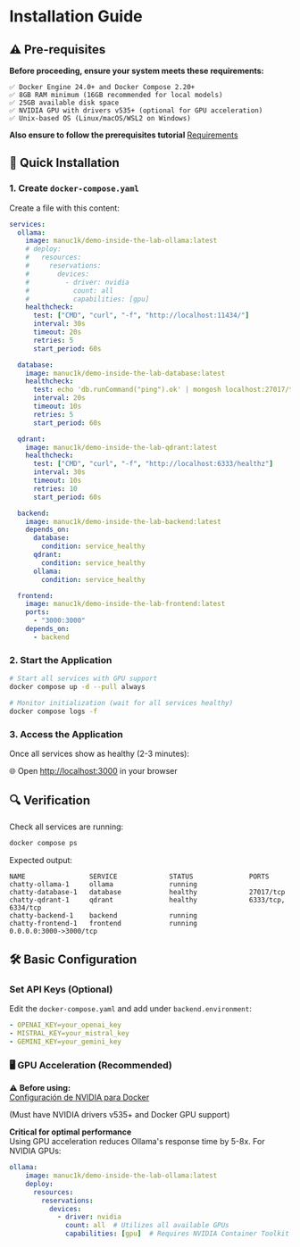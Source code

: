 # Installation Guide

## ⚠️ Pre-requisites

**Before proceeding, ensure your system meets these requirements:** 

```plaintext
✅ Docker Engine 24.0+ and Docker Compose 2.20+
✅ 8GB RAM minimum (16GB recommended for local models)
✅ 25GB available disk space
✅ NVIDIA GPU with drivers v535+ (optional for GPU acceleration)
✅ Unix-based OS (Linux/macOS/WSL2 on Windows)
```
**Also ensure to follow the prerequisites tutorial** [Requirements](requirements.md)

## 🚀 Quick Installation

### 1. Create `docker-compose.yaml`

Create a file with this content:

```yaml
services:
  ollama:
    image: manuc1k/demo-inside-the-lab-ollama:latest
    # deploy:
    #   resources:
    #     reservations:
    #       devices:
    #         - driver: nvidia
    #           count: all
    #           capabilities: [gpu]
    healthcheck:
      test: ["CMD", "curl", "-f", "http://localhost:11434/"]
      interval: 30s
      timeout: 20s
      retries: 5
      start_period: 60s

  database:
    image: manuc1k/demo-inside-the-lab-database:latest
    healthcheck:
      test: echo 'db.runCommand("ping").ok' | mongosh localhost:27017/test --quiet
      interval: 20s
      timeout: 10s
      retries: 5
      start_period: 60s

  qdrant:
    image: manuc1k/demo-inside-the-lab-qdrant:latest
    healthcheck:
      test: ["CMD", "curl", "-f", "http://localhost:6333/healthz"]
      interval: 30s
      timeout: 10s
      retries: 10
      start_period: 60s

  backend:
    image: manuc1k/demo-inside-the-lab-backend:latest
    depends_on:
      database:
        condition: service_healthy
      qdrant:
        condition: service_healthy
      ollama:
        condition: service_healthy

  frontend:
    image: manuc1k/demo-inside-the-lab-frontend:latest
    ports:
      - "3000:3000"
    depends_on:
      - backend
```

### 2. Start the Application

```bash
# Start all services with GPU support
docker compose up -d --pull always

# Monitor initialization (wait for all services healthy)
docker compose logs -f
```

### 3. Access the Application

Once all services show as healthy (2-3 minutes):

🌐 Open [http://localhost:3000](http://localhost:3000) in your browser

## 🔍 Verification

Check all services are running:

```bash
docker compose ps
```

Expected output:

```plaintext
NAME                SERVICE             STATUS              PORTS
chatty-ollama-1     ollama              running             
chatty-database-1   database            healthy             27017/tcp
chatty-qdrant-1     qdrant              healthy             6333/tcp, 6334/tcp
chatty-backend-1    backend             running             
chatty-frontend-1   frontend            running             0.0.0.0:3000->3000/tcp
```

## 🛠️ Basic Configuration

### Set API Keys (Optional)
Edit the `docker-compose.yaml` and add under `backend.environment`:

```yaml
- OPENAI_KEY=your_openai_key
- MISTRAL_KEY=your_mistral_key
- GEMINI_KEY=your_gemini_key
```

### 🖥️ GPU Acceleration (Recommended)
⚠️ **Before using:**  
[Configuración de NVIDIA para Docker](requirements.md#🖥️-Configuración-de-NVIDIA-para-Docker)

(Must have NVIDIA drivers v535+ and Docker GPU support)

**Critical for optimal performance**  
Using GPU acceleration reduces Ollama's response time by 5-8x. For NVIDIA GPUs:

```yaml
ollama:
    image: manuc1k/demo-inside-the-lab-ollama:latest
    deploy:
      resources:
        reservations:
          devices:
            - driver: nvidia
              count: all  # Utilizes all available GPUs
              capabilities: [gpu]  # Requires NVIDIA Container Toolkit
```



